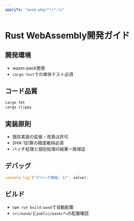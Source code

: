 ```yaml
---
applyTo: "wasm-pkg/**/*.rs"
---
```


# Rust WebAssembly開発ガイド

## 開発環境
- wasm-pack使用
- `cargo test`での単体テスト必須

## コード品質
```bash
cargo fmt
cargo clippy
```

## 実装原則
- 既存実装の拡張・改善は許可
- SHA-1計算の精度維持必須
- バッチ処理と個別処理の結果一致保証

## デバッグ
```rust
console_log!("デバッグ情報: {}", value);
```

## ビルド
- `npm run build:wasm`で自動配置
- `src/wasm/`と`public/wasm/`への配置確認
